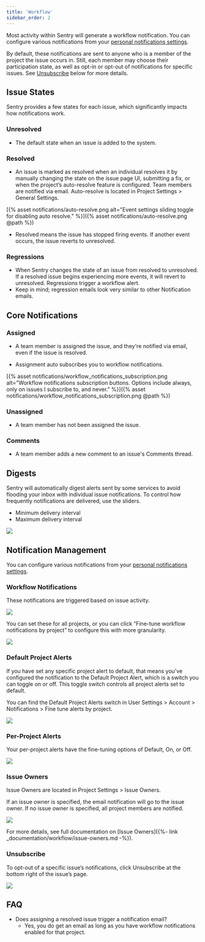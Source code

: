 ```yaml
---
title: 'Workflow'
sidebar_order: 2
---
```


Most activity within Sentry will generate a workflow notification. You can configure various notifications from your [personal notifications settings](https://sentry.io/settings/account/notifications/).

By default, these notifications are sent to anyone who is a member of the project the issue occurs in. Still, each member may choose their participation state, as well as opt-in or opt-out of notifications for specific issues. See [Unsubscribe](#unsubscribe) below for more details.

## Issue States

Sentry provides a few states for each issue, which significantly impacts how notifications work.

### Unresolved

- The default state when an issue is added to the system.

### Resolved

- An issue is marked as resolved when an individual resolves it by manually changing the state on the issue page UI, submitting a fix, or when the project’s auto-resolve feature is configured. Team members are notified via email. Auto-resolve is located in Project Settings > General Settings.

[{% asset notifications/auto-resolve.png alt="Event settings sliding toggle for disabling auto resolve." %}]({% asset notifications/auto-resolve.png @path %})

- Resolved means the issue has stopped firing events. If another event occurs, the issue reverts to unresolved.

### Regressions

- When Sentry changes the state of an issue from resolved to unresolved. If a resolved issue begins experiencing more events, it will revert to unresolved. Regressions trigger a workflow alert.
- Keep in mind; regression emails look very similar to other Notification emails.

## Core Notifications

### Assigned

- A team member is assigned the issue, and they're notified via email, even if the issue is resolved.

- Assignment auto subscribes you to workflow notifications.

[{% asset notifications/workflow_notifications_subscription.png alt="Workflow notifications subscription buttons. Options include always, only on issues I subscribe to, and never." %}]({% asset notifications/workflow_notifications_subscription.png @path %})

### Unassigned

- A team member has not been assigned the issue.

### Comments

- A team member adds a new comment to an issue's Comments thread.

## Digests

Sentry will automatically digest alerts sent by some services to avoid flooding your inbox with individual issue notifications. To control how frequently notifications are delivered, use the sliders.

- Minimum delivery interval
- Maximum delivery interval

![](Untitled-dfaf7516-1747-4cbc-a1a4-03eee10c9c04.png)

## Notification Management

You can configure various notifications from your [personal notifications settings](https://sentry.io/settings/account/notifications/).

### Workflow Notifications

These notifications are triggered based on issue activity.

![](Untitled-623782a4-57dd-449e-a91d-2ddb7b099819.png)

You can set these for all projects, or you can click “Fine-tune workflow notifications by project” to configure this with more granularity.

![](Untitled-07dd96df-34eb-4bb0-9733-b1ea184eac30.png)

### Default Project Alerts

If you have set any specific project alert to default, that means you've configured the notification to the Default Project Alert, which is a switch you can toggle on or off. This toggle switch controls all project alerts set to default. 

You can find the Default Project Alerts switch in User Settings > Account > Notifications > Fine tune alerts by project.

![](default_project_alerts-e36e4184-d9e5-42d7-9b5c-fded69222ae6.png)

### Per-Project Alerts

Your per-project alerts have the fine-tuning options of Default, On, or Off. 

![](specific_project_alert-7cd17334-1d3e-4c63-99eb-66bc005f4df4.png)

### Issue Owners

Issue Owners are located in Project Settings > Issue Owners.

If an issue owner is specified, the email notification will go to the issue owner. If no issue owner is specified, all project members are notified.

![](Untitled-4aac3a0d-0ef5-4c4e-b1c7-5d916f4cba30.png)

For more details, see full documentation on [Issue Owners]({%- link _documentation/workflow/issue-owners.md -%}).

### Unsubscribe

To opt-out of a specific issue’s notifications, click Unsubscribe at the bottom right of the issue’s page.

![](Unsubscribe-0202991b-92a8-458a-9752-28b5f4102025.png)

## FAQ

- Does assigning a resolved issue trigger a notification email?
    - Yes, you do get an email as long as you have workflow notifications enabled for that project.
